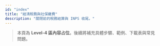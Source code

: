 ```yaml
---
id: "index"
title: "結清稅務與社保繳費"
description: "關閉前的稅務結算與 INPS 收尾。"
---
```


> 本頁為 **Level-4 區內容占位**。後續將補充具體步驟、範例、下載表與常見問題。
